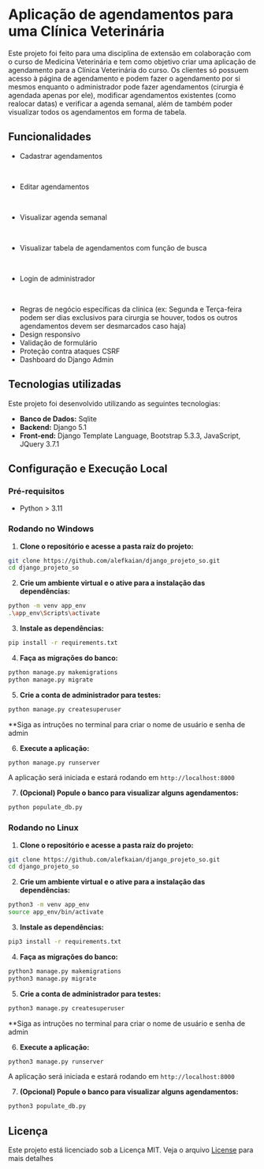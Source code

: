 # Aplicação de agendamentos para uma Clínica Veterinária

Este projeto foi feito para uma disciplina de extensão em colaboração com o curso de Medicina Veterinária e tem como objetivo criar uma aplicação de agendamento para a Clínica Veterinária do curso. Os clientes só possuem acesso à página de agendamento e podem fazer o agendamento por si mesmos enquanto o administrador pode fazer agendamentos (cirurgia é agendada apenas por ele), modificar agendamentos existentes (como realocar datas) e verificar a agenda semanal, além de também poder visualizar todos os agendamentos em forma de tabela.


## Funcionalidades

* Cadastrar agendamentos

![]() ![]()

* Editar agendamentos

![]() ![]()

* Visualizar agenda semanal

![]() ![]()

* Visualizar tabela de agendamentos com função de busca

![]() ![]()

* Login de administrador

![]() ![]()

* Regras de negócio específicas da clínica (ex: Segunda e Terça-feira podem ser dias exclusivos para cirurgia se houver, todos os outros agendamentos devem ser desmarcados caso haja)
* Design responsivo
* Validação de formulário
* Proteção contra ataques CSRF
* Dashboard do Django Admin


## Tecnologias utilizadas

Este projeto foi desenvolvido utilizando as seguintes tecnologias:

* **Banco de Dados:** Sqlite
* **Backend:** Django 5.1
* **Front-end:** Django Template Language, Bootstrap 5.3.3, JavaScript, JQuery 3.7.1

## Configuração e Execução Local

### Pré-requisitos

* Python > 3.11

### Rodando no Windows

1. **Clone o repositório e acesse a pasta raíz do projeto:**

```bash
git clone https://github.com/alefkaian/django_projeto_so.git
cd django_projeto_so
```

2. **Crie um ambiente virtual e o ative para a instalação das dependências:**

```bash
python -m venv app_env
.\app_env\Scripts\activate
```

3. **Instale as dependências:**

```bash
pip install -r requirements.txt
```

4. **Faça as migrações do banco:**

```bash
python manage.py makemigrations
python manage.py migrate
```

5. **Crie a conta de administrador para testes:**

```bash
python manage.py createsuperuser
```
\*\*Siga as intruções no terminal para criar o nome de usuário e senha de admin

6. **Execute a aplicação:**
   
```bash
python manage.py runserver
```

A aplicação será iniciada e estará rodando em `http://localhost:8000`

7. **(Opcional) Popule o banco para visualizar alguns agendamentos:**

```bash
python populate_db.py
```

### Rodando no Linux

1. **Clone o repositório e acesse a pasta raíz do projeto:**

```bash
git clone https://github.com/alefkaian/django_projeto_so.git
cd django_projeto_so
```

2. **Crie um ambiente virtual e o ative para a instalação das dependências:**

```bash
python3 -m venv app_env
source app_env/bin/activate
```

3. **Instale as dependências:**

```bash
pip3 install -r requirements.txt
```

4. **Faça as migrações do banco:**

```bash
python3 manage.py makemigrations
python3 manage.py migrate
```

5. **Crie a conta de administrador para testes:**

```bash
python3 manage.py createsuperuser
```
\*\*Siga as intruções no terminal para criar o nome de usuário e senha de admin

6. **Execute a aplicação:**
   
```bash
python3 manage.py runserver
```

A aplicação será iniciada e estará rodando em `http://localhost:8000`

7. **(Opcional) Popule o banco para visualizar alguns agendamentos:**

```bash
python3 populate_db.py
```

## Licença

Este projeto está licenciado sob a Licença MIT. Veja o arquivo [License](LICENSE) para mais detalhes